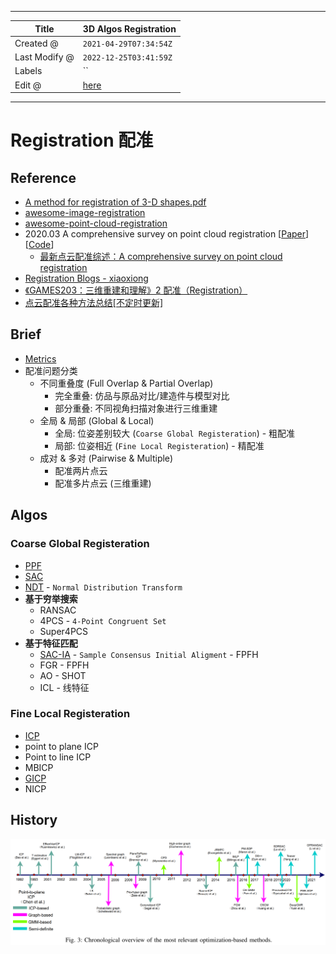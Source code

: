 -----

| Title         | 3D Algos Registration                                 |
| ------------- | ----------------------------------------------------- |
| Created @     | `2021-04-29T07:34:54Z`                                |
| Last Modify @ | `2022-12-25T03:41:59Z`                                |
| Labels        | \`\`                                                  |
| Edit @        | [here](https://github.com/junxnone/aiwiki/issues/235) |

-----

# Registration 配准

## Reference

  - [A method for registration of 3-D
    shapes.pdf](https://github.com/junxnone/tech-io/files/6397002/A.method.for.registration.of.3-D.shapes.pdf)
  - [awesome-image-registration](https://github.com/Awesome-Image-Registration-Organization/awesome-image-registration)
  - [awesome-point-cloud-registration](https://github.com/XuyangBai/awesome-point-cloud-registration)
  - 2020.03 A comprehensive survey on point cloud registration
    \[[Paper](https://arxiv.org/abs/2103.02690v2)\] \[[Code]()\]
      - [最新点云配准综述：A comprehensive survey on point cloud
        registration](https://zhuanlan.zhihu.com/p/355578871)
  - [Registration Blogs -
    xiaoxiong](https://littlebearsama.github.io/categories/Registration/)
  - [《GAMES203：三维重建和理解》2
    配准（Registration）](https://zhuanlan.zhihu.com/p/462813029)
  - [点云配准各种方法总结\[不定时更新\]](https://blog.csdn.net/Ha_ku/article/details/79755623)

## Brief

  - [Metrics](https://github.com/junxnone/tech-io/issues/983)
  - 配准问题分类
      - 不同重叠度 (Full Overlap & Partial Overlap)
          - 完全重叠: 仿品与原品对比/建造件与模型对比
          - 部分重叠: 不同视角扫描对象进行三维重建
      - 全局 & 局部 (Global & Local)
          - 全局: 位姿差别较大 (`Coarse Global Registeration`) - 粗配准
          - 局部: 位姿相近 (`Fine Local Registeration`) - 精配准
      - 成对 & 多对 (Pairwise & Multiple)
          - 配准两片点云
          - 配准多片点云 (三维重建)

## Algos

### Coarse Global Registeration

  - [PPF](/3D_Algos_PPF)
  - [SAC]()
  - [NDT](/Normal_Distributions_Transform) - `Normal Distribution
    Transform`
  - **基于穷举搜索**
      - RANSAC
      - 4PCS - `4-Point Congruent Set`
      - Super4PCS
  - **基于特征匹配**
      - [SAC-IA](/SAC_IA) - `Sample Consensus Initial Aligment` - FPFH
      - FGR - FPFH
      - AO - SHOT
      - ICL - 线特征

### Fine Local Registeration

  - [ICP](3D_Algos_ICP)
  - point to plane ICP
  - Point to line ICP
  - MBICP
  - [GICP](/GICP)
  - NICP

## History

![image](media/deb38a1343cf4ad330693d0fe0f01ce09c44ac65.png)
